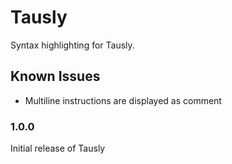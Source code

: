 # Tausly
Syntax highlighting for Tausly.

## Known Issues
- Multiline instructions are displayed as comment

### 1.0.0
Initial release of Tausly